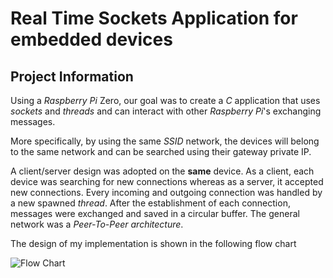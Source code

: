 # Real Time Sockets Application for embedded devices

## Project Information

Using a *Raspberry Pi* Zero, our goal was to create a *C* application that uses *sockets* and *threads* and can interact with other *Raspberry Pi*'s exchanging messages.

More specifically, by using the same *SSID* network, the devices will belong to the same network and can be searched using their gateway private IP. 

Α client/server design was adopted on the **same** device. As a client, each device was searching for new connections whereas as a server, it accepted new connections. Every incoming and outgoing connection was handled by a new spawned *thread*. After the establishment of each connection, messages were exchanged and saved in a circular buffer. The general network was a *Peer-To-Peer architecture*.

The design of my implementation is shown in the following flow chart

![Flow Chart](./Asset/fchart.png)
